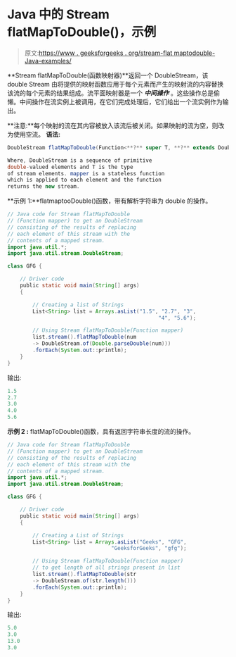 # Java 中的 Stream flatMapToDouble()，示例

> 原文:[https://www . geeksforgeeks . org/stream-flat maptodouble-Java-examples/](https://www.geeksforgeeks.org/stream-flatmaptodouble-java-examples/)

**Stream flatMapToDouble(函数映射器)**返回一个 DoubleStream，该 double Stream 由将提供的映射函数应用于每个元素而产生的映射流的内容替换该流的每个元素的结果组成。流平面映射器是一个 ***中间操作*** 。这些操作总是偷懒。中间操作在流实例上被调用，在它们完成处理后，它们给出一个流实例作为输出。

**注意:**每个映射的流在其内容被放入该流后被关闭。如果映射的流为空，则改为使用空流。
**语法:**

```java
DoubleStream flatMapToDouble(Function<**?** super T, **?** extends DoubleStream> mapper)

Where, DoubleStream is a sequence of primitive
double-valued elements and T is the type 
of stream elements. mapper is a stateless function 
which is applied to each element and the function
returns the new stream.

```

**示例 1:**flatmaptooDouble()函数，带有解析字符串为 double 的操作。

```java
// Java code for Stream flatMapToDouble
// (Function mapper) to get an DoubleStream
// consisting of the results of replacing
// each element of this stream with the
// contents of a mapped stream.
import java.util.*;
import java.util.stream.DoubleStream;

class GFG {

    // Driver code
    public static void main(String[] args)
    {

        // Creating a list of Strings
        List<String> list = Arrays.asList("1.5", "2.7", "3",
                                                "4", "5.6");

        // Using Stream flatMapToDouble(Function mapper)
        list.stream().flatMapToDouble(num 
        -> DoubleStream.of(Double.parseDouble(num)))
        .forEach(System.out::println);
    }
}
```

输出:

```java
1.5
2.7
3.0
4.0
5.6

```

**示例 2 :** flatMapToDouble()函数，具有返回字符串长度的流的操作。

```java
// Java code for Stream flatMapToDouble
// (Function mapper) to get an DoubleStream
// consisting of the results of replacing
// each element of this stream with the
// contents of a mapped stream.
import java.util.*;
import java.util.stream.DoubleStream;

class GFG {

    // Driver code
    public static void main(String[] args)
    {

        // Creating a List of Strings
        List<String> list = Arrays.asList("Geeks", "GFG",
                                 "GeeksforGeeks", "gfg");

        // Using Stream flatMapToDouble(Function mapper)
        // to get length of all strings present in list
        list.stream().flatMapToDouble(str 
        -> DoubleStream.of(str.length()))
        .forEach(System.out::println);
    }
}
```

输出:

```java
5.0
3.0
13.0
3.0

```